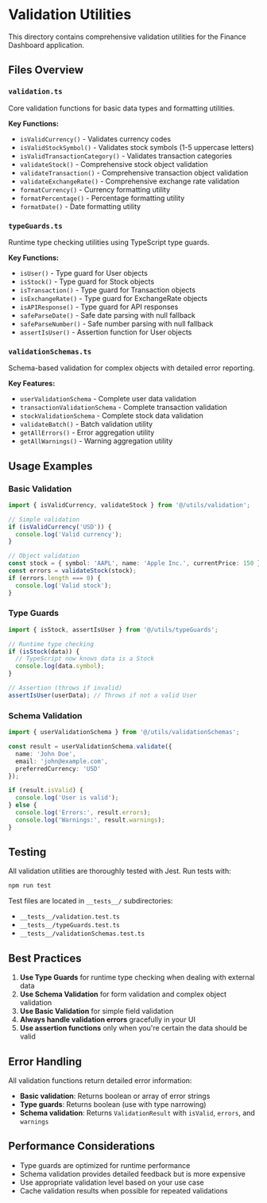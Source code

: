 # Validation Utilities

This directory contains comprehensive validation utilities for the Finance Dashboard application.

## Files Overview

### `validation.ts`
Core validation functions for basic data types and formatting utilities.

**Key Functions:**
- `isValidCurrency()` - Validates currency codes
- `isValidStockSymbol()` - Validates stock symbols (1-5 uppercase letters)
- `isValidTransactionCategory()` - Validates transaction categories
- `validateStock()` - Comprehensive stock object validation
- `validateTransaction()` - Comprehensive transaction object validation
- `validateExchangeRate()` - Comprehensive exchange rate validation
- `formatCurrency()` - Currency formatting utility
- `formatPercentage()` - Percentage formatting utility
- `formatDate()` - Date formatting utility

### `typeGuards.ts`
Runtime type checking utilities using TypeScript type guards.

**Key Functions:**
- `isUser()` - Type guard for User objects
- `isStock()` - Type guard for Stock objects
- `isTransaction()` - Type guard for Transaction objects
- `isExchangeRate()` - Type guard for ExchangeRate objects
- `isAPIResponse()` - Type guard for API responses
- `safeParseDate()` - Safe date parsing with null fallback
- `safeParseNumber()` - Safe number parsing with null fallback
- `assertIsUser()` - Assertion function for User objects

### `validationSchemas.ts`
Schema-based validation for complex objects with detailed error reporting.

**Key Features:**
- `userValidationSchema` - Complete user data validation
- `transactionValidationSchema` - Complete transaction validation
- `stockValidationSchema` - Complete stock data validation
- `validateBatch()` - Batch validation utility
- `getAllErrors()` - Error aggregation utility
- `getAllWarnings()` - Warning aggregation utility

## Usage Examples

### Basic Validation
```typescript
import { isValidCurrency, validateStock } from '@/utils/validation';

// Simple validation
if (isValidCurrency('USD')) {
  console.log('Valid currency');
}

// Object validation
const stock = { symbol: 'AAPL', name: 'Apple Inc.', currentPrice: 150 };
const errors = validateStock(stock);
if (errors.length === 0) {
  console.log('Valid stock');
}
```

### Type Guards
```typescript
import { isStock, assertIsUser } from '@/utils/typeGuards';

// Runtime type checking
if (isStock(data)) {
  // TypeScript now knows data is a Stock
  console.log(data.symbol);
}

// Assertion (throws if invalid)
assertIsUser(userData); // Throws if not a valid User
```

### Schema Validation
```typescript
import { userValidationSchema } from '@/utils/validationSchemas';

const result = userValidationSchema.validate({
  name: 'John Doe',
  email: 'john@example.com',
  preferredCurrency: 'USD'
});

if (result.isValid) {
  console.log('User is valid');
} else {
  console.log('Errors:', result.errors);
  console.log('Warnings:', result.warnings);
}
```

## Testing

All validation utilities are thoroughly tested with Jest. Run tests with:

```bash
npm run test
```

Test files are located in `__tests__/` subdirectories:
- `__tests__/validation.test.ts`
- `__tests__/typeGuards.test.ts`
- `__tests__/validationSchemas.test.ts`

## Best Practices

1. **Use Type Guards** for runtime type checking when dealing with external data
2. **Use Schema Validation** for form validation and complex object validation
3. **Use Basic Validation** for simple field validation
4. **Always handle validation errors** gracefully in your UI
5. **Use assertion functions** only when you're certain the data should be valid

## Error Handling

All validation functions return detailed error information:
- **Basic validation**: Returns boolean or array of error strings
- **Type guards**: Returns boolean (use with type narrowing)
- **Schema validation**: Returns `ValidationResult` with `isValid`, `errors`, and `warnings`

## Performance Considerations

- Type guards are optimized for runtime performance
- Schema validation provides detailed feedback but is more expensive
- Use appropriate validation level based on your use case
- Cache validation results when possible for repeated validations
